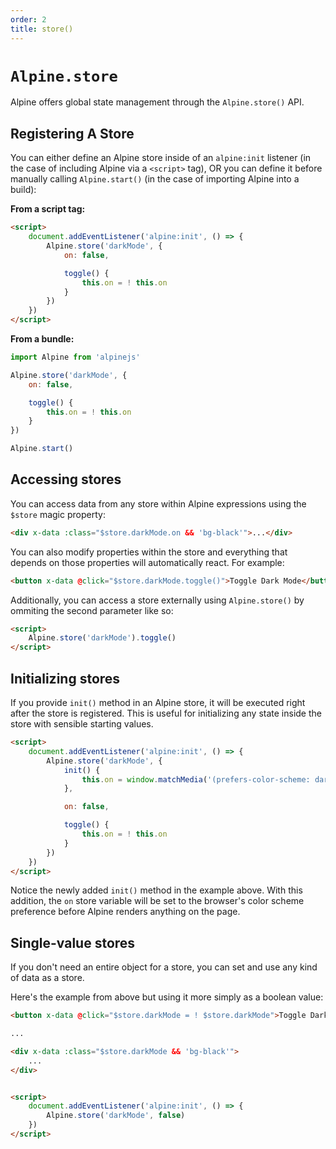 ```yaml
---
order: 2
title: store()
---
```


# `Alpine.store`

Alpine offers global state management through the `Alpine.store()` API.

<a name="registering-a-store"></a>
## Registering A Store

You can either define an Alpine store inside of an `alpine:init` listener (in the case of including Alpine via a `<script>` tag), OR you can define it before manually calling `Alpine.start()` (in the case of importing Alpine into a build):

**From a script tag:**
```html
<script>
    document.addEventListener('alpine:init', () => {
        Alpine.store('darkMode', {
            on: false,

            toggle() {
                this.on = ! this.on
            }
        })
    })
</script>
```

**From a bundle:**
```js
import Alpine from 'alpinejs'

Alpine.store('darkMode', {
    on: false,

    toggle() {
        this.on = ! this.on
    }
})

Alpine.start()
```

<a name="accessing stores"></a>
## Accessing stores

You can access data from any store within Alpine expressions using the `$store` magic property:

```html
<div x-data :class="$store.darkMode.on && 'bg-black'">...</div>
```

You can also modify properties within the store and everything that depends on those properties will automatically react. For example:

```html
<button x-data @click="$store.darkMode.toggle()">Toggle Dark Mode</button>
```

Additionally, you can access a store externally using `Alpine.store()` by ommiting the second parameter like so:

```html
<script>
    Alpine.store('darkMode').toggle()
</script>
```

<a name="initializing-stores"></a>
## Initializing stores

If you provide `init()` method in an Alpine store, it will be executed right after the store is registered. This is useful for initializing any state inside the store with sensible starting values.

```html
<script>
    document.addEventListener('alpine:init', () => {
        Alpine.store('darkMode', {
            init() {
                this.on = window.matchMedia('(prefers-color-scheme: dark)').matches
            },

            on: false,

            toggle() {
                this.on = ! this.on
            }
        })
    })
</script>
```

Notice the newly added `init()` method in the example above. With this addition, the `on` store variable will be set to the browser's color scheme preference before Alpine renders anything on the page.

<a name="single-value-stores"></a>
## Single-value stores

If you don't need an entire object for a store, you can set and use any kind of data as a store.

Here's the example from above but using it more simply as a boolean value:

```html
<button x-data @click="$store.darkMode = ! $store.darkMode">Toggle Dark Mode</button>

...

<div x-data :class="$store.darkMode && 'bg-black'">
    ...
</div>


<script>
    document.addEventListener('alpine:init', () => {
        Alpine.store('darkMode', false)
    })
</script>
```

